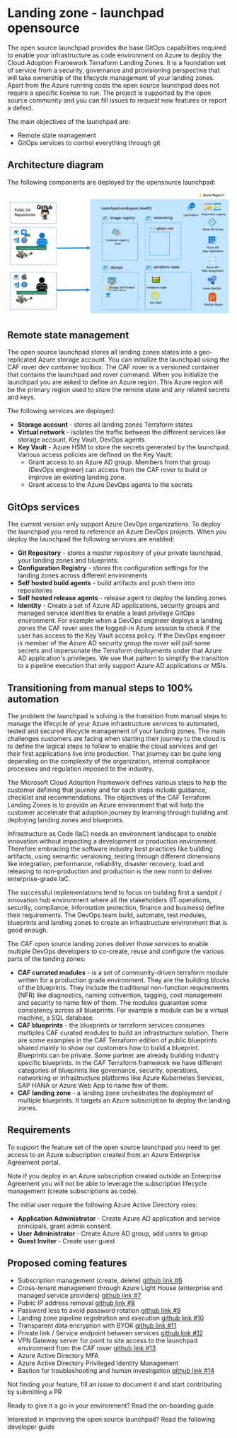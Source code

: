 # Landing zone - launchpad opensource

The open source launchpad provides the base GitOps capabilities required to enable your infrastructure as code environment on Azure to deploy the Cloud Adoption Framework Terraform Landing Zones. It is a foundation set of service from a security, governance and provisioning perspective that will take ownership of the lifecycle management of your landing zones. Apart from the Azure running costs the open source launchpad does not require a specific license to run. The project is supported by the open source community and you can fill issues to request new features or report a defect.

The main objectives of the launchpad are:

* Remote state management
* GitOps services to control everything through git

## Architecture diagram

The following components are deployed by the opensource launchpad:

![launchpad_opensource](./documentation/readme.md/launchpad_opensource.png)

## Remote state management

The open source launchpad stores all landing zones states into a geo-replicated Azure storage account. You can initialize the launchpad using the CAF rover dev container toolbox. The CAF rover is a versioned container that contains the launchpad and rover command.
When you initialize the launchpad you are asked to define an Azure region. This Azure region will be the primary region used to store the remote state and any related secrets and keys.

The following services are deployed:

- <b>Storage account </b> - stores all landing zones Terraform states
- <b>Virtual network </b> - isolates the traffic between the different services like storage account, Key Vault, DevOps agents.
- <b>Key Vault</b> - Azure HSM to store the secrets generated by the launchpad. Various access policies are defined on the Key Vault:
  - Grant access to an Azure AD group. Members from that group (DevOps engineer) can access from the CAF rover to build or improve an existing landing zone.
  - Grant access to the Azure DevOps agents to the secrets

## GitOps services

The current version only support Azure DevOps organizations. To deploy the launchpad you need to reference an Azure DevOps projects. When you deploy the launchpad the following services are enabled:

- <b>Git Repository</b> - stores a master repository of your private launchpad, your landing zones and blueprints.
- <b>Configuration Registry</b> - stores the configuration settings for the landing zones across different environments
- <b>Self hosted build agents</b> - build artifacts and push them into repositories
- <b>Self hosted release agents </b> - release agent to deploy the landing zones
- <b>Identity</b> - Create a set of Azure AD applications, security groups and managed service identities to enable a least privilege GitOps environment. For example when a DevOps engineer deploys a landing zones the CAF rover uses the logged-in Azure session to check if the user has access to the Key Vault access policy. If the DevOps engineer is member of the Azure AD security group the rover will pull some secrets and impersonate the Terraform deployments under that Azure AD application's privileges. We use that pattern to simplify the transition to a pipeline execution that only support Azure AD applications or MSIs.

## Transitioning from manual steps to 100% automation

The problem the launchpad is solving is the transition from manual steps to manage the lifecycle of your Azure infrastructure services to automated, tested and secured lifecycle management of your landing zones. The main challenges customers are facing when starting their journey to the cloud is to define the logical steps to follow to enable the cloud services and get their first applications live into production. That journey can be quite long depending on the complexity of the organization, internal compliance processes and regulation imposed to the industry.

The Microsoft Cloud Adoption Framework defines various steps to help the customer defining that journey and for each steps include guidance, checklist and recommendations. The objectives of the CAF Terraform Landing Zones is to provide an Azure environment that will help the customer accelerate that adoption journey by learning through building and deploying landing zones and blueprints.

Infrastructure as Code (IaC) needs an environment landscape to enable innovation without impacting a development or production environment. Therefore embracing the software industry best practices like building artifacts, using semantic versioning, testing through different dimensions like integration, performance, reliability, disaster recovery, load and releasing to non-production and production is the new norm to deliver enterprise-grade IaC.

The successful implementations tend to focus on building first a sandpit / innovation hub environment where all the stakeholders (IT operations, security, compliance, information protection, finance and business) define their requirements. The DevOps team build, automate, test modules, blueprints and landing zones to create an infrastructure environment that is good enough.

The CAF open source landing zones deliver those services to enable multiple DevOps developers to co-create, reuse and configure the various parts of the landing zones:

* <b>CAF currated modules</b> - is a set of community-driven terraform module written for a production grade environment. They are the building blocks of the blueprints. They include the traditional non-function requirements (NFR) like diagnostics, naming convention, tagging, cost management and security to name few of them. The modules guarantee some consistency across all blueprints. For example a module can be a virtual machine, a SQL database.
* <b>CAF blueprints</b> - the blueprints or terraform services consumes multiples CAF curated modules to build an infrastructure solution. There are some examples in the CAF Terraform edition of public blueprints shared mainly to show our customers how to build a blueprint. Blueprints can be private. Some partner are already building industry specific blueprints. In the CAF Terraform framework we have different categories of blueprints like governance, security, operations, networking or infrastructure platforms like Azure Kubernetes Services, SAP HANA or Azure Web App to name few of them.
* <b>CAF landing zone</b> - a landing zone orchestrates the deployment of multiple blueprints. It targets an Azure subscription to deploy the landing zones.

## Requirements

To support the feature set of the open source launchpad you need to get access to an Azure subscription created from an Azure Enterprise Agreement portal.

Note if you deploy in an Azure subscription created outside an Enterprise Agreement you will not be able to leverage the subscription lifecycle management (create subscriptions as code).

The initial user require the following Azure Active Directory roles:

- <b> Application Administrator </b> - Create Azure AD application and service principals, grant admin consent.
- <b> User Administrator </b> - Create Azure AD group, add users to group
- <b> Guest Inviter </b> - Create user guest

## Proposed coming features

- Subscription management (create, delete) [github link #6](https://github.com/aztfmod/level0/issues/6)
- Cross-tenant management through Azure Light House (enterprise and managed service providers) [github link #7](https://github.com/aztfmod/level0/issues/7)
- Public IP address removal [github link #8](https://github.com/aztfmod/level0/issues/8)
- Password less to avoid password rotation [github link #9](https://github.com/aztfmod/level0/issues/9)
- Landing zone pipeline registration and execution [github link #10](https://github.com/aztfmod/level0/issues/10)
- Transparent data encryption with BYOK [github link #11](https://github.com/aztfmod/level0/issues/11)
- Private link / Service endpoint between services [github link #12](https://github.com/aztfmod/level0/issues/12)
- VPN Gateway server for point to site access to the launchpad environment from the CAF rover [github link #13](https://github.com/aztfmod/level0/issues/13)
- Azure Active Directory MFA
- Azure Active Directory Privileged Identity Management
- Bastion for troubleshooting and human investigation [github link #14](https://github.com/aztfmod/level0/issues/14)

Not finding your feature, fill an issue to document it and start contributing by submitting a PR

Ready to give it a go in your environment? Read the on-boarding guide

Interested in improving the open source launchpad? Read the following developer guide
